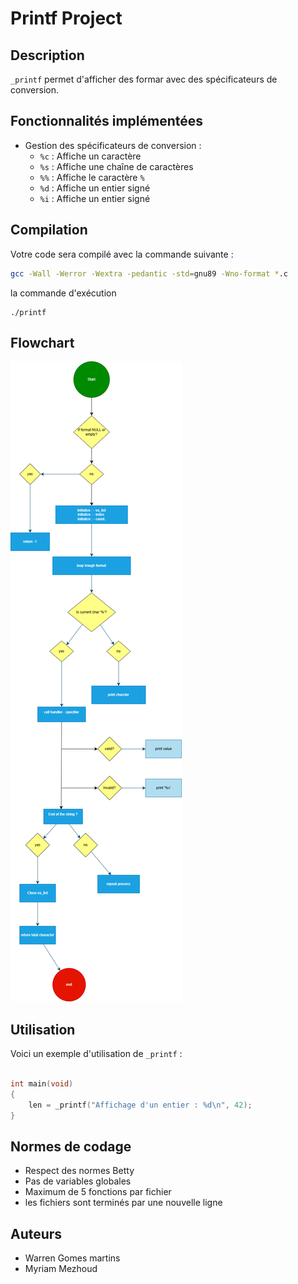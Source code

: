 # Printf Project 

## Description

`_printf` permet d'afficher des  formar avec des spécificateurs de conversion.

## Fonctionnalités implémentées

- Gestion des spécificateurs de conversion :
  - `%c` : Affiche un caractère
  - `%s` : Affiche une chaîne de caractères
  - `%%` : Affiche le caractère `%`
  - `%d` : Affiche un entier signé
  - `%i` : Affiche un entier signé

## Compilation

Votre code sera compilé avec la commande suivante :
```sh
gcc -Wall -Werror -Wextra -pedantic -std=gnu89 -Wno-format *.c
```
la commande d'exécution
```
./printf
```

## Flowchart

![Flowchart](nom.drawio.png)


## Utilisation

Voici un exemple d'utilisation de `_printf` :
```c

int main(void)
{
    len = _printf("Affichage d'un entier : %d\n", 42);
}
```

## Normes de codage

- Respect des normes Betty
- Pas de variables globales
- Maximum de 5 fonctions par fichier
- les fichiers sont terminés par une nouvelle ligne

## Auteurs

- Warren Gomes martins
- Myriam Mezhoud
